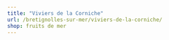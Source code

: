 ```yaml
---
title: "Viviers de la Corniche"
url: /bretignolles-sur-mer/viviers-de-la-corniche/
shop: fruits de mer
---
```

